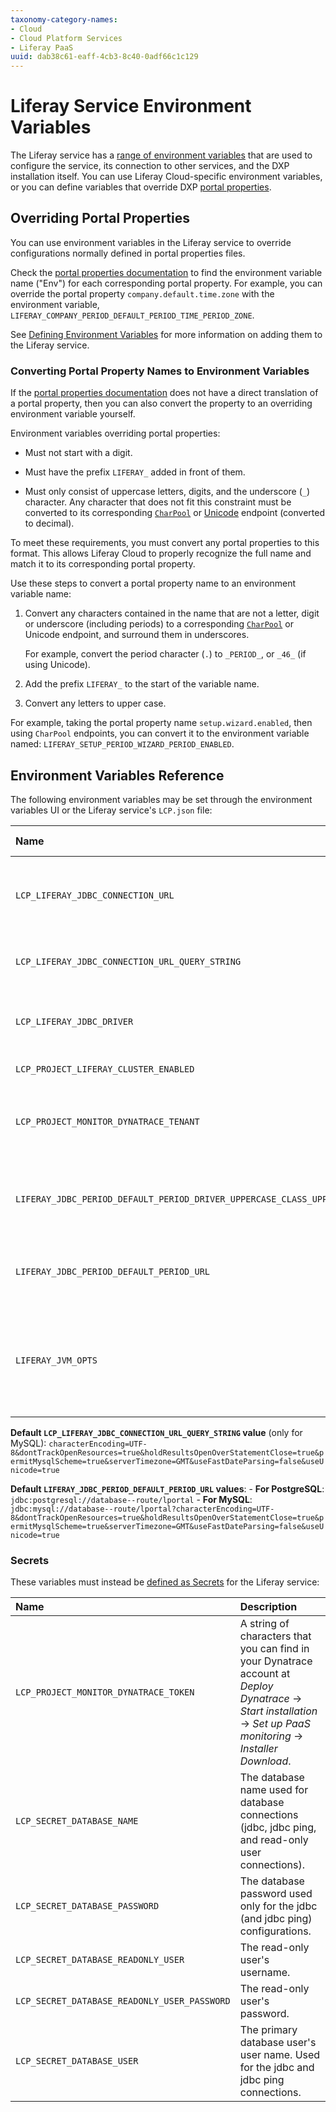 ```yaml
---
taxonomy-category-names:
- Cloud
- Cloud Platform Services
- Liferay PaaS
uuid: dab38c61-eaff-4cb3-8c40-0adf66c1c129
---
```


# Liferay Service Environment Variables

The Liferay service has a [range of environment variables](#environment-variables-reference) that are used to configure the service, its connection to other services, and the DXP installation itself. You can use Liferay Cloud-specific environment variables, or you can define variables that override DXP [portal properties](https://docs.liferay.com/dxp/portal/7.3-latest/propertiesdoc/portal.properties.html).

## Overriding Portal Properties

You can use environment variables in the Liferay service to override configurations normally defined in portal properties files.

Check the [portal properties documentation](https://docs.liferay.com/dxp/portal/7.3-latest/propertiesdoc/portal.properties.html) to find the environment variable name ("Env") for each corresponding portal property. For example, you can override the portal property `company.default.time.zone` with the environment variable, `LIFERAY_COMPANY_PERIOD_DEFAULT_PERIOD_TIME_PERIOD_ZONE`.

See [Defining Environment Variables](../../reference/defining-environment-variables.md) for more information on adding them to the Liferay service.

### Converting Portal Property Names to Environment Variables

If the [portal properties documentation](https://docs.liferay.com/dxp/portal/7.3-latest/propertiesdoc/portal.properties.html) does not have a direct translation of a portal property, then you can also convert the property to an overriding environment variable yourself.

Environment variables overriding portal properties:

- Must not start with a digit.

- Must have the prefix `LIFERAY_` added in front of them.

- Must only consist of uppercase letters, digits, and the underscore (`_`) character. Any character that does not fit this constraint must be converted to its corresponding [`CharPool`](https://docs.liferay.com/dxp/portal/7.3-latest/javadocs/modules/core/petra/com.liferay.petra.string/) or [Unicode](https://unicode-table.com/en/) endpoint (converted to decimal).

To meet these requirements, you must convert any portal properties to this format. This allows Liferay Cloud to properly recognize the full name and match it to its corresponding portal property.

Use these steps to convert a portal property name to an environment variable name:

1. Convert any characters contained in the name that are not a letter, digit or underscore (including periods) to a corresponding [`CharPool`](https://docs.liferay.com/dxp/portal/7.3-latest/javadocs/modules/core/petra/com.liferay.petra.string/) or Unicode endpoint, and surround them in underscores.

   For example, convert the period character (`.`) to `_PERIOD_`, or `_46_` (if using Unicode).

1. Add the prefix `LIFERAY_` to the start of the variable name.

1. Convert any letters to upper case.

For example, taking the portal property name `setup.wizard.enabled`, then using `CharPool` endpoints, you can convert it to the environment variable named: `LIFERAY_SETUP_PERIOD_WIZARD_PERIOD_ENABLED`.

## Environment Variables Reference

The following environment variables may be set through the environment variables UI or the Liferay service's `LCP.json` file:

| **Name**                                                                   | **Default Value**             | **Description**                                                                                                                                                                                                                                                                                                                                                                     |
|:---------------------------------------------------------------------------|:------------------------------|:----------------------------------------------------------------------------------------------------------------------------------------------------------------------------------------------------------------------------------------------------------------------------------------------------------------------------------------------------------------------------------- |
| `LCP_LIFERAY_JDBC_CONNECTION_URL`                                          |                               | The URL used to make the database connection. This may be used to directly set the database name and host. The value should start with `jdbc:mysql://`. _Not used for versions 4.3.2+._                                                                                                                                                                                             |
| `LCP_LIFERAY_JDBC_CONNECTION_URL_QUERY_STRING`                             | _(See value below for MySQL)_ | Configures the JDBC connection query string.                                                                                                                                                                                                                                                                                                                                        |
| `LCP_LIFERAY_JDBC_DRIVER`                                                  |                               | Allows for specifying the MySQL driver the Liferay service uses. In DXP versions 7.0 and 7.1, this is also used for the cluster configuration. _Not used for versions 4.3.2+._                                                                                                                                                                                                      |
| `LCP_PROJECT_LIFERAY_CLUSTER_ENABLED`                                      | `true`                        | Whether to enable clustering and communication between nodes.                                                                                                                                                                                                                                                                                                                       |
| `LCP_PROJECT_MONITOR_DYNATRACE_TENANT`                                     |                               | A string of characters that is part of the URL (prefix) of your Dynatrace SaaS account. Use this together with the `LCP_PROJECT_MONITOR_DYNATRACE_TOKEN` secret.                                                                                                                                                                                                                    |
| `LIFERAY_JDBC_PERIOD_DEFAULT_PERIOD_DRIVER_UPPERCASE_CLASS_UPPERCASE_NAME` |                               | Changes the `jdbc.default.driverClassName` Liferay [portal property](https://learn.liferay.com/web/guest/w/dxp/installation-and-upgrades/reference/portal-properties) to change the database driver. _Changing this can cause Liferay to fail to connect to the database._                                                                                                          |
| `LIFERAY_JDBC_PERIOD_DEFAULT_PERIOD_URL`                                   | (See values below)            | Changes the `jdbc.default.url` Liferay [portal property](https://learn.liferay.com/web/guest/w/dxp/installation-and-upgrades/reference/portal-properties) to override the JDBC URL. _Changing this can cause Liferay to fail to connect to the database._                                                                                                                           |
| `LIFERAY_JVM_OPTS`                                                         | `-Xms4096m -Xmx12288m`        | [JVM options](https://learn.liferay.com/web/guest/w/dxp/installation-and-upgrades/setting-up-liferay/tuning-your-jvm) to be appended to `CATALINA_OPTS` to override the default recommended options. The recommendation is to set `-Xms` to 25% of the Liferay service's available memory, set `-Xmx` to 75%, and add `--add-opens=jdk.zipfs/jdk.nio.zipfs=ALL-UNNAMED` to the end. |

**Default `LCP_LIFERAY_JDBC_CONNECTION_URL_QUERY_STRING` value** (only for MySQL): `characterEncoding=UTF-8&dontTrackOpenResources=true&holdResultsOpenOverStatementClose=true&permitMysqlScheme=true&serverTimezone=GMT&useFastDateParsing=false&useUnicode=true`

**Default `LIFERAY_JDBC_PERIOD_DEFAULT_PERIOD_URL` values**:
    - **For PostgreSQL**: `jdbc:postgresql://database--route/lportal`
    - **For MySQL**: `jdbc:mysql://database--route/lportal?characterEncoding=UTF-8&dontTrackOpenResources=true&holdResultsOpenOverStatementClose=true&permitMysqlScheme=true&serverTimezone=GMT&useFastDateParsing=false&useUnicode=true`

### Secrets

These variables must instead be [defined as Secrets](../../tuning-security-settings/managing-secure-environment-variables-with-secrets.md) for the Liferay service:

| Name                                         | Description                                                                                                                                                                       |
| :------------------------------------------- | :-------------------------------------------------------------------------------------------------------------------------------------------------------------------------------- |
| `LCP_PROJECT_MONITOR_DYNATRACE_TOKEN`        | A string of characters that you can find in your Dynatrace account at *Deploy Dynatrace* &rarr; *Start installation* &rarr; *Set up PaaS monitoring* &rarr; *Installer Download*. |
| `LCP_SECRET_DATABASE_NAME`                   | The database name used for database connections (jdbc, jdbc ping, and read-only user connections).                                                                                |
| `LCP_SECRET_DATABASE_PASSWORD`               | The database password used only for the jdbc (and jdbc ping) configurations.                                                                                                      |
| `LCP_SECRET_DATABASE_READONLY_USER`          | The read-only user's username.                                                                                                                                                    |
| `LCP_SECRET_DATABASE_READONLY_USER_PASSWORD` | The read-only user's password.                                                                                                                                                    |
| `LCP_SECRET_DATABASE_USER`                   | The primary database user's user name. Used for the jdbc and jdbc ping connections.                                                                                               |
